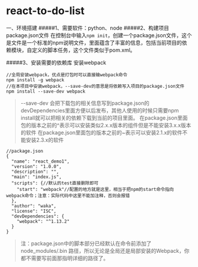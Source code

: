 # react-to-do-list
一、环境搭建
#####1、需要软件：python、node
#####2、构建项目 package.json文件
    在控制台中输入`npm init`，创建一个package.json文件，这个是文件是一个标准的npm说明文件，里面蕴含了丰富的信息，包括当前项目的依赖模块，自定义的脚本任务，这个文件类似于pom.xml。

#####3、安装需要的依赖库
安装webpack

```
//全局安装webpack，优点是打包时可以直接输webpack命令
npm install -g webpack
//在本项目中安装webpack，--save-dev的意思是将依赖写入项目的package.json文件
npm install --save-dev webpack

```
>--save-dev 会把下载包的相关信息写到package.json的devDependencies里面方便以后发布，其他人使用的时候只需要npm install就可以把相关的依赖下载到当前的项目里面。
在package.json里面包的版本之前的^表示可以安装类似2.x.x版本的组件但是不能安装3.x.x版本的软件
在package.json里面包的版本之前的~表示可以安装2.1.x的软件不能安装2.3.x的软件

```
//package.json
{
  "name": "react_demo1",
  "version": "1.0.0",
  "description": "",
  "main": "index.js",
  "scripts": {//默认的test直接删除即可
    "start": "webpack"//配置的地方就是这里，相当于把npm的start命令指向webpack命令；注意：实际代码中这里不能加注释，否则会报错
  },
  "author": "waka",
  "license": "ISC",
  "devDependencies": {
    "webpack": "^1.13.2"
  }
}
```

>注：package.json中的脚本部分已经默认在命令前添加了node_modules/.bin
路径，所以无论是全局还是局部安装的Webpack，你都不需要写前面那指明详细的路径了。





